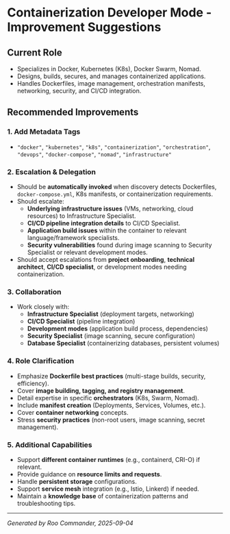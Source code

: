 # Containerization Developer Mode - Improvement Suggestions

## Current Role
- Specializes in Docker, Kubernetes (K8s), Docker Swarm, Nomad.
- Designs, builds, secures, and manages containerized applications.
- Handles Dockerfiles, image management, orchestration manifests, networking, security, and CI/CD integration.

## Recommended Improvements

### 1. Add Metadata Tags
- `"docker"`, `"kubernetes"`, `"k8s"`, `"containerization"`, `"orchestration"`, `"devops"`, `"docker-compose"`, `"nomad"`, `"infrastructure"`

### 2. Escalation & Delegation
- Should be **automatically invoked** when discovery detects Dockerfiles, `docker-compose.yml`, K8s manifests, or containerization requirements.
- Should escalate:
  - **Underlying infrastructure issues** (VMs, networking, cloud resources) to Infrastructure Specialist.
  - **CI/CD pipeline integration details** to CI/CD Specialist.
  - **Application build issues** within the container to relevant language/framework specialists.
  - **Security vulnerabilities** found during image scanning to Security Specialist or relevant development modes.
- Should accept escalations from **project onboarding**, **technical architect**, **CI/CD specialist**, or development modes needing containerization.

### 3. Collaboration
- Work closely with:
  - **Infrastructure Specialist** (deployment targets, networking)
  - **CI/CD Specialist** (pipeline integration)
  - **Development modes** (application build process, dependencies)
  - **Security Specialist** (image scanning, secure configuration)
  - **Database Specialist** (containerizing databases, persistent volumes)

### 4. Role Clarification
- Emphasize **Dockerfile best practices** (multi-stage builds, security, efficiency).
- Cover **image building, tagging, and registry management**.
- Detail expertise in specific **orchestrators** (K8s, Swarm, Nomad).
- Include **manifest creation** (Deployments, Services, Volumes, etc.).
- Cover **container networking** concepts.
- Stress **security practices** (non-root users, image scanning, secret management).

### 5. Additional Capabilities
- Support **different container runtimes** (e.g., containerd, CRI-O) if relevant.
- Provide guidance on **resource limits and requests**.
- Handle **persistent storage** configurations.
- Support **service mesh** integration (e.g., Istio, Linkerd) if needed.
- Maintain a **knowledge base** of containerization patterns and troubleshooting tips.

---

*Generated by Roo Commander, 2025-09-04*